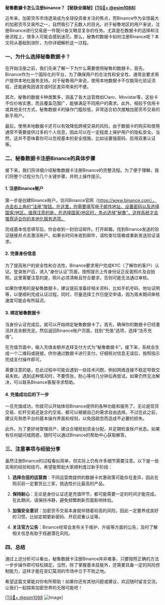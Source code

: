 **秘魯數據卡怎么注册binance？【秘訣全揭秘】[[TG💪+ @esim1088](https://t.me/s/esim1088)]**

近年来，加密货币市场逐渐成为全球投资者关注的焦点，而Binance作为全球最大的加密货币交易所之一，自然吸引了无数人的目光。对于秘魯地区的用户来说，注册Binance进行交易是一件既兴奋又略显复杂的任务。尤其是在数据卡的选择和注册流程上，很多人可能会感到迷茫。那么，秘魯的数据卡如何注册Binance呢？本文将从基础到进阶，为你详细解析这一过程。

### 一、为什么选择秘魯数据卡？

在开始注册之前，我们先来了解一下为什么需要使用秘魯的数据卡。首先，Binance作为一个国际化的平台，为了确保用户的合法性和安全性，通常会要求用户提供本地化服务支持。对于秘魯用户来说，使用本地数据卡不仅能简化验证流程，还能避免因语言或时区差异带来的不便。

其次，秘魯的数据卡种类繁多，涵盖了各大运营商如Claro、Movistar等，这些卡不仅价格实惠，而且覆盖范围广，能够满足不同用户的需求。此外，相较于信用卡或其他支付方式，秘魯数据卡的操作门槛较低，非常适合初次接触加密货币交易的新手用户。

最后，使用本地数据卡还可以有效降低跨境交易的风险。由于数据卡的购买和使用通常不需要提供过多的个人信息，因此可以在一定程度上保护用户的隐私安全。当然，这并不意味着你可以忽视基本的安全措施，比如设置强密码、启用双重认证等。

### 二、秘魯数据卡注册Binance的具体步骤

接下来，我们将详细介绍秘魯数据卡注册Binance的完整流程。为了便于理解，我们将整个过程分为几个关键步骤，并附上操作提示。

#### 1. 注册Binance账户

第一步是创建Binance账户。访问Binance官网（https://www.binance.com），点击右上角的“注册”按钮。在这里，你需要填写电子邮件地址、设置密码以及选择国家/地区。值得注意的是，在选择国家/地区时，务必选择“秘魯”，这样系统才会推荐适合你的本地化服务选项。

完成基本信息填写后，你会收到一封验证邮件。打开邮箱，找到Binance发送的验证链接并点击激活账户。如果长时间未收到邮件，请检查垃圾箱或重新发送验证请求。

#### 2. 完善身份信息

为了提高账户的安全性和合法性，Binance要求用户完成KYC（了解你的客户）认证。登录账户后，进入“身份认证”页面，按照提示上传身份证正反面照片及自拍照。这里需要注意的是，照片必须清晰且符合要求，否则可能无法通过审核。

如果你使用的是秘魯数据卡，建议提前准备好相关资料，比如手机号码、地址证明等，以便顺利完成认证过程。同时，尽量选择工作日提交申请，因为周末期间审核速度可能会有所延迟。

#### 3. 绑定秘魯数据卡

当身份认证完成后，就可以开始绑定秘魯数据卡了。首先，确保你的数据卡已经激活并且余额充足。然后返回Binance账户页面，找到“充值”选项，选择“法币充值”。

在充值页面中，输入充值金额并选择支付方式为“秘魯数据卡”。接下来，系统会生成一个二维码或链接，供你通过数据卡进行支付。仔细核对信息无误后，按照指示完成支付操作即可。

需要注意的是，在此过程中可能会遇到一些技术问题，例如网络连接不稳定导致交易失败。遇到这种情况时，不要慌张，耐心等待几分钟后再尝试。如果仍然无法解决，可以联系Binance客服寻求帮助。

#### 4. 充值成功后的下一步

一旦充值成功，你就可以开始体验Binance提供的各种功能和服务了。无论是现货交易、杠杆交易还是合约交易，都可以根据自己的需求自由选择。不过在此之前，建议先熟悉平台的基本操作界面和规则，以免因疏忽而造成不必要的损失。

此外，为了更好地管理资产，建议合理规划资金分配，并定期检查账户状态。如果有任何疑问或困惑，随时可以通过Binance的帮助中心获取解答。

### 三、注意事项与经验分享

虽然注册Binance的过程看似简单，但实际上仍有许多细节需要注意。以下是一些实用的经验和技巧，希望能帮助大家顺利度过新手阶段：

1. **选择合适的运营商**：不同运营商提供的数据卡优惠政策可能存在差异，因此在购买前一定要货比三家，挑选性价比最高的产品。
   
2. **保持耐心**：无论是身份认证还是充值环节，都可能需要一定的时间才能完成。在此期间，请保持冷静，避免频繁刷新页面影响体验。

3. **加强安全意识**：加密货币交易本身就伴随着较高的风险，因此一定要养成良好的习惯，比如定期更新密码、开启双重认证等。

4. **关注官方公告**：Binance经常会发布关于维护、升级等方面的公告，及时了解相关信息有助于规避潜在风险。

### 四、总结

通过上述分析可以看出，秘魯数据卡注册Binance并非难事，只要按照正确的方法一步步操作即可轻松搞定。当然，除了掌握基本技能外，还需要具备一定的风险控制能力，这样才能在变幻莫测的市场中立于不败之地。

希望这篇文章能对你有所帮助！如果你还有其他问题或建议，欢迎随时留言交流。让我们一起探索加密世界的无限可能吧！

[[TG💪+ @esim1088](https://t.me/s/esim1088) ![Image](https://i.postimg.cc/4NQfJmqS/Snipaste-2025-05-13-00-14-12.png)]